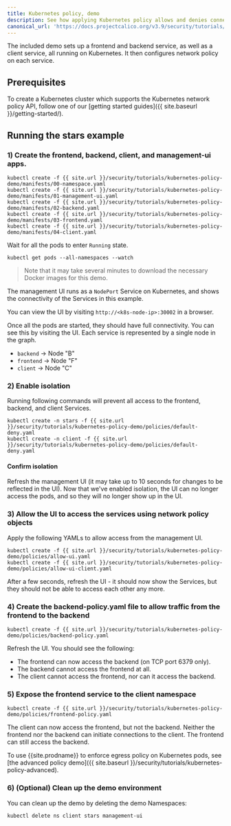 ```yaml
---
title: Kubernetes policy, demo
description: See how applying Kubernetes policy allows and denies connections in this visual demo. 
canonical_url: 'https://docs.projectcalico.org/v3.9/security/tutorials/kubernetes-policy-demo/kubernetes-demo'
---
```

The included demo sets up a frontend and backend service, as well as a client service, all
running on Kubernetes.  It then configures network policy on each service.

## Prerequisites

To create a Kubernetes cluster which supports the Kubernetes network policy API, follow
one of our [getting started guides]({{ site.baseurl }}/getting-started/).

## Running the stars example

### 1) Create the frontend, backend, client, and management-ui apps.

```shell
kubectl create -f {{ site.url }}/security/tutorials/kubernetes-policy-demo/manifests/00-namespace.yaml
kubectl create -f {{ site.url }}/security/tutorials/kubernetes-policy-demo/manifests/01-management-ui.yaml
kubectl create -f {{ site.url }}/security/tutorials/kubernetes-policy-demo/manifests/02-backend.yaml
kubectl create -f {{ site.url }}/security/tutorials/kubernetes-policy-demo/manifests/03-frontend.yaml
kubectl create -f {{ site.url }}/security/tutorials/kubernetes-policy-demo/manifests/04-client.yaml
```

Wait for all the pods to enter `Running` state.

```shell
kubectl get pods --all-namespaces --watch
```
> Note that it may take several minutes to download the necessary Docker images for this demo.

The management UI runs as a `NodePort` Service on Kubernetes, and shows the connectivity
of the Services in this example.

You can view the UI by visiting `http://<k8s-node-ip>:30002` in a browser.

Once all the pods are started, they should have full connectivity. You can see this by visiting the UI.  Each service is
represented by a single node in the graph.

- `backend` -> Node "B"
- `frontend` -> Node "F"
- `client` -> Node "C"

### 2) Enable isolation

Running following commands will prevent all access to the frontend, backend, and client Services.

```shell
kubectl create -n stars -f {{ site.url }}/security/tutorials/kubernetes-policy-demo/policies/default-deny.yaml
kubectl create -n client -f {{ site.url }}/security/tutorials/kubernetes-policy-demo/policies/default-deny.yaml
```

#### Confirm isolation

Refresh the management UI (it may take up to 10 seconds for changes to be reflected in the UI).
Now that we've enabled isolation, the UI can no longer access the pods, and so they will no longer show up in the UI.

### 3) Allow the UI to access the services using network policy objects

Apply the following YAMLs to allow access from the management UI.

```shell
kubectl create -f {{ site.url }}/security/tutorials/kubernetes-policy-demo/policies/allow-ui.yaml
kubectl create -f {{ site.url }}/security/tutorials/kubernetes-policy-demo/policies/allow-ui-client.yaml
```

After a few seconds, refresh the UI - it should now show the Services, but they should not be able to access each other any more.

### 4) Create the backend-policy.yaml file to allow traffic from the frontend to the backend

```shell
kubectl create -f {{ site.url }}/security/tutorials/kubernetes-policy-demo/policies/backend-policy.yaml
```

Refresh the UI.  You should see the following:

- The frontend can now access the backend (on TCP port 6379 only).
- The backend cannot access the frontend at all.
- The client cannot access the frontend, nor can it access the backend.

### 5) Expose the frontend service to the client namespace

```shell
kubectl create -f {{ site.url }}/security/tutorials/kubernetes-policy-demo/policies/frontend-policy.yaml
```

The client can now access the frontend, but not the backend.  Neither the frontend nor the backend
can initiate connections to the client.  The frontend can still access the backend.

To use {{site.prodname}} to enforce egress policy on Kubernetes pods, see [the advanced policy demo]({{ site.baseurl }}/security/tutorials/kubernetes-policy-advanced).

### 6) (Optional) Clean up the demo environment

You can clean up the demo by deleting the demo Namespaces:

```shell
kubectl delete ns client stars management-ui
```
